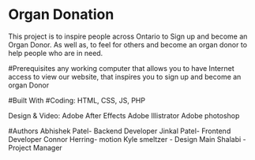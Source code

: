 # Organ Donation
This project is to inspire people across Ontario to Sign up and become an Organ Donor. As well as, to feel for others and become an organ donor to help people who are in need.


#Prerequisites
any working computer that allows you to have Internet access to view our website, that inspires you to sign up and become an organ Donor

#Built With
#Coding: HTML, CSS, JS, PHP

Design & Video:
Adobe After Effects 
Adobe Illistrator
Adobe photoshop



#Authors
Abhishek Patel- Backend Developer 
Jinkal Patel- Frontend Developer
Connor Herring- motion 
Kyle smeltzer - Design
Main Shalabi - Project Manager



